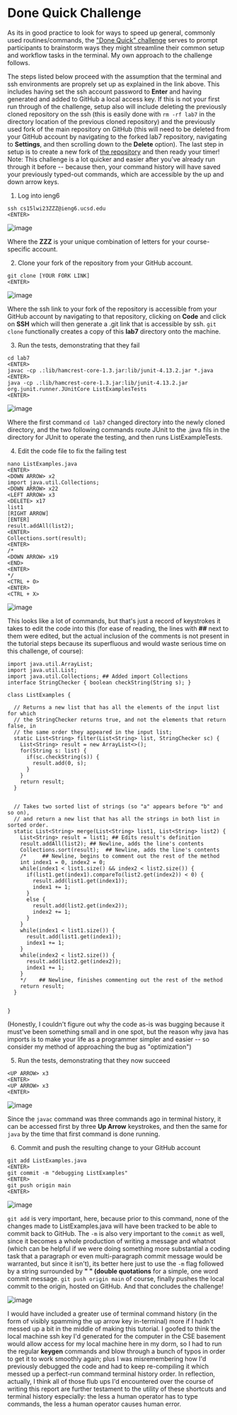 # Done Quick Challenge
As its in good practice to look for ways to speed up general, commonly used routines/commands, the ["Done Quick" challenge](https://ucsd-cse15l-w23.github.io/week/week7/) serves to prompt participants to brainstorm ways they might streamline their common setup and workflow tasks in the terminal. My own approach to the challenge follows.

The steps listed below proceed with the assumption that the terminal and ssh environments are proprely set up as explained in the link above. This includes having set the ssh account password to **Enter** and having generated and added to GitHub a local access key. If this is not your first run through of the challenge, setup also will include deleting the previously cloned repository on the ssh (this is easily done with `rm -rf lab7` in the directory location of the previous cloned repository) and the previously used fork of the main repository on GitHub (this will need to be deleted from your GitHub account by navigating to the forked lab7 repository, navigating to **Settings**, and then scrolling down to the **Delete** option). The last step in setup is to create a new fork of [the repository](https://github.com/ucsd-cse15l-w23/lab7) and then ready your timer!
Note: This challenge is a lot quicker and easier after you've already run through it before -- because then, your command history will have saved your previously typed-out commands, which are accessible by the up and down arrow keys.

1. Log into ieng6
```
ssh cs15lwi23ZZZ@ieng6.ucsd.edu
<ENTER>
```
![image](https://user-images.githubusercontent.com/122485183/221118631-5a1dfafb-feac-4e59-8ad6-cef291256798.png)

Where the **ZZZ** is your unique combination of letters for your course-specific account.

2. Clone your fork of the repository from your GitHub account.
```
git clone [YOUR FORK LINK]
<ENTER>
```
![image](https://user-images.githubusercontent.com/122485183/221118726-fb4f695f-1624-4371-8c7d-906a329c6408.png)

Where the ssh link to your fork of the repository is accessible from your GitHub account by navigating to that repository, clicking on **Code** and click on **SSH** which will then generate a .git link that is accessible by ssh.
`git clone` functionally creates a copy of this **lab7** directory onto the machine.

3. Run the tests, demonstrating that they fail
```
cd lab7
<ENTER>
javac -cp .:lib/hamcrest-core-1.3.jar:lib/junit-4.13.2.jar *.java 
<ENTER>
java -cp .:lib/hamcrest-core-1.3.jar:lib/junit-4.13.2.jar org.junit.runner.JUnitCore ListExamplesTests
<ENTER>
```
![image](https://user-images.githubusercontent.com/122485183/221118866-345143d9-f4b9-4967-a977-6100436891a3.png)

Where the first command `cd lab7` changed directory into the newly cloned directory, and the two following commands route JUnit to the .java fils in the directory for JUnit to operate the testing, and then runs ListExampleTests.

4. Edit the code file to fix the failing test
```
nano ListExamples.java
<ENTER>
<DOWN ARROW> x2
import java.util.Collections;
<DOWN ARROW> x22
<LEFT ARROW> x3
<DELETE> x17
list1
[RIGHT ARROW]
[ENTER]
result.addAll(list2);
<ENTER>
Collections.sort(result);
<ENTER>
/*
<DOWN ARROW> x19
<END>
<ENTER>
*/
<CTRL + O>
<ENTER>
<CTRL + X>
```
![image](https://user-images.githubusercontent.com/122485183/221119111-a84c7ae5-bf2c-4cab-8815-5dd7bcf23393.png)

This looks like a lot of commands, but that's just a record of keystrokes it takes to edit the code into this (for ease of reading, the lines with **##** next to them were edited, but the actual inclusion of the comments is not present in the tutorial steps because its superfluous and would waste serious time on this challenge, of course):
```
import java.util.ArrayList;
import java.util.List;
import java.util.Collections; ## Added import Collections
interface StringChecker { boolean checkString(String s); }

class ListExamples {

  // Returns a new list that has all the elements of the input list for which
  // the StringChecker returns true, and not the elements that return false, in
  // the same order they appeared in the input list;
  static List<String> filter(List<String> list, StringChecker sc) {
    List<String> result = new ArrayList<>();
    for(String s: list) {
      if(sc.checkString(s)) {
        result.add(0, s);
      }
    }
    return result;
  }


  // Takes two sorted list of strings (so "a" appears before "b" and so on),
  // and return a new list that has all the strings in both list in sorted order.
  static List<String> merge(List<String> list1, List<String> list2) {
    List<String> result = list1; ## Edits result's definition 
    result.addAll(list2); ## Newline, adds the line's contents
    Collections.sort(result);  ## Newline, adds the line's contents
    /*     ## Newline, begins to comment out the rest of the method
    int index1 = 0, index2 = 0;
    while(index1 < list1.size() && index2 < list2.size()) {
      if(list1.get(index1).compareTo(list2.get(index2)) < 0) {
        result.add(list1.get(index1));
        index1 += 1;
      }
      else {
        result.add(list2.get(index2));
        index2 += 1;
      }
    }
    while(index1 < list1.size()) {
      result.add(list1.get(index1));
      index1 += 1;
    }
    while(index2 < list2.size()) {
      result.add(list2.get(index2));
      index1 += 1;
    }
    */    ## Newline, finishes commenting out the rest of the method
    return result;
  }


}
```
(Honestly, I couldn't figure out why the code as-is was bugging because it must've been something small and in one spot, but the reason why java has imports is to make your life as a programmer simpler and easier -- so consider my method of approaching the bug as "optimization")

5. Run the tests, demonstrating that they now succeed
```
<UP ARROW> x3
<ENTER>
<UP ARROW> x3
<ENTER>
```
![image](https://user-images.githubusercontent.com/122485183/221119268-768a7d8b-aae2-4729-adc9-c6556ba01d47.png)

Since the `javac` command was three commands ago in terminal history, it can be accessed first by three **Up Arrow** keystrokes, and then the same for `java` by the time that first command is done running.

6. Commit and push the resulting change to your GitHub account
```
git add ListExamples.java
<ENTER>
git commit -m "debugging ListExamples"
<ENTER>
git push origin main
<ENTER>
```
![image](https://user-images.githubusercontent.com/122485183/221119537-7301b31f-cbb6-428b-a3bd-0ef5948afb88.png)

`git add` is very important, here, because prior to this command, none of the changes made to ListExamples.java will have been tracked to be able to commit back to GitHub. The `-m` is also very important to the `commit` as well, since it becomes a whole production of writing a message and whatnot (which can be helpful if we were doing something more substantial a coding task that a paragraph or even multi-paragraph commit message would be warranted, but since it isn't), its better here just to use the `-m` flag followed by a string surrounded by **" " (double quotations** for a simple, one word commit message. `git push origin main` of course, finally pushes the local commit to the origin, hosted on GitHub. And that concludes the challenge!  

![image](https://user-images.githubusercontent.com/122485183/221119672-06a04639-b6c6-45e9-ad1c-f1da7338299b.png)

I would have included a greater use of terminal command history (in the form of visibly spamming the up arrow key in-terminal) more if I hadn't messed up a bit in the middle of making this tutorial. I goofed to think the local machine ssh key I'd generated for the computer in the CSE basement would allow access for my local machine here in my dorm, so I had to run the regular **keygen** commands and blow through a bunch of typos in order to get it to work smoothly again; plus I was misremembering how I'd previously debugged the code and had to keep re-compiling it which messed up a perfect-run command terminal history order. In reflection, actually, I think all of those flub ups I'd encountered over the course of writing this report are further testament to the utility of these shortcuts and terminal history especially: the less a human operator has to type commands, the less a human operator causes human error.
